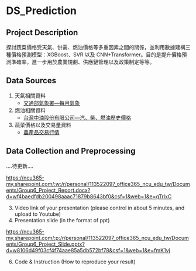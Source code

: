 # DS_Prediction

## Project Description
探討蔬菜價格受天氣、供需、燃油價格等多重因素之間的關係，並利用數據建構三種價格預測模型：XGBoost、SVR 以及 CNN+Transformer。目的是提升價格預測準確率，進一步用於農業規劃、供應鏈管理以及政策制定等等。

## Data Sources
1. 天氣相關資料
    - [交通部氣象署—每月氣象](https://www.cwa.gov.tw/V8/C/C/Statistics/monthlydata.html)
2. 燃油相關資料
    - [台灣中油股份有限公司—汽、柴、燃油歷史價格](https://www.cpc.com.tw/cp.aspx?n=92)
3. 蔬菜價格以及交易量資料
    - [農產品交易行情](https://m.moa.gov.tw/Transaction/AgriculturalProduct/Index)

## Data Collection and Preprocessing
....待更新....

https://ncu365-my.sharepoint.com/:w:/r/personal/113522097_office365_ncu_edu_tw/Documents/Group6_Project_Report.docx?d=wf4baedfdb200498aaac71879b8643bf0&csf=1&web=1&e=qTrlxC

3. Video link of your presentation (please control in about 5 minutes, and upload to Youtube)
4. Presentation slide (in the format of ppt)

https://ncu365-my.sharepoint.com/:p:/r/personal/113522097_office365_ncu_edu_tw/Documents/Group6_Project_Slide.pptx?d=w8106d49f03cf4f74aae85a5db572bf78&csf=1&web=1&e=fmK1vj

6. Code & Instruction (How to reproduce your result)
